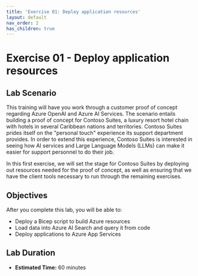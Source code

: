 ```yaml
---
title: 'Exercise 01: Deploy application resources'
layout: default
nav_order: 2
has_children: true
---
```


# Exercise 01 - Deploy application resources

## Lab Scenario

This training will have you work through a customer proof of concept regarding Azure OpenAI and Azure AI Services. The scenario entails building a proof of concept for Contoso Suites, a luxury resort hotel chain with hotels in several Caribbean nations and territories. Contoso Suites prides itself on the "personal touch" experience its support department provides. In order to extend this experience, Contoso Suites is interested in seeing how AI services and Large Language Models (LLMs) can make it easier for support personnel to do their job.

In this first exercise, we will set the stage for Contoso Suites by deploying out resources needed for the proof of concept, as well as ensuring that we have the client tools necessary to run through the remaining exercises.

## Objectives

After you complete this lab, you will be able to:

* Deploy a Bicep script to build Azure resources
* Load data into Azure AI Search and query it from code
* Deploy applications to Azure App Services

## Lab Duration

* **Estimated Time:** 60 minutes
